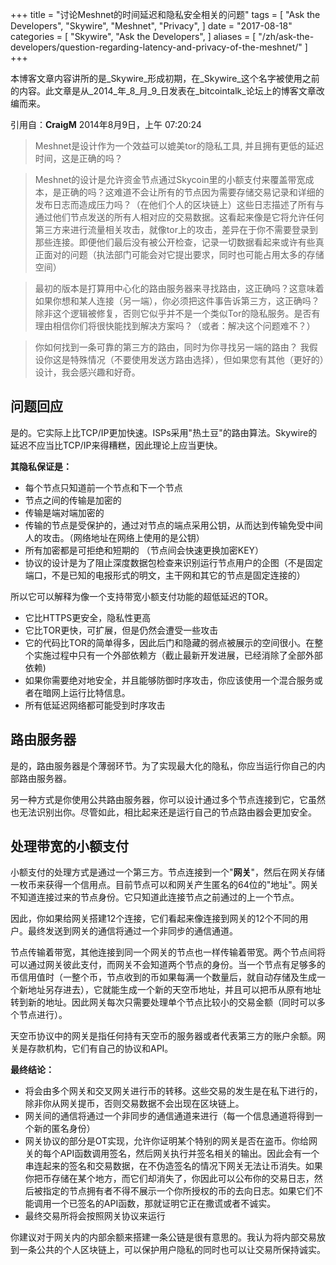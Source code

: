 +++
title = "讨论Meshnet的时间延迟和隐私安全相关的问题"
tags = [
    "Ask the Developers",
    "Skywire",
    "Meshnet",
    "Privacy",
]
date = "2017-08-18"
categories = [
    "Skywire",
    "Ask the Developers",
]
aliases = [
	"/zh/ask-the-developers/question-regarding-latency-and-privacy-of-the-meshnet/"
]
+++

本博客文章内容讲所的是_Skywire_形成初期，在_Skywire_这个名字被使用之前的内容。此文章是从_2014_年_8_月_9_日发表在_bitcointalk_论坛上的博客文章改编而来。

引用自：**CraigM** 2014年8月9日，上午 07:20:24

>Meshnet是设计作为一个效益可以媲美tor的隐私工具, 并且拥有更低的延迟时间，这是正确的吗？

>Meshnet的设计是允许资金节点通过Skycoin里的小额支付来覆盖带宽成本，是正确的吗？这难道不会让所有的节点因为需要存储交易记录和详细的发布日志而造成压力吗？（在他们个人的区块链上）这些日志描述了所有与通过他们节点发送的所有人相对应的交易数据。这看起来像是它将允许任何第三方来进行流量相关攻击，就像tor上的攻击，差异在于你不需要登录到那些连接。即便他们最后没有被公开检查，记录一切数据看起来或许有些真正面对的问题（执法部门可能会对它提出要求，同时也可能占用太多的存储空间）

>最初的版本是打算用中心化的路由服务器来寻找路由，这正确吗？这意味着如果你想和某人连接（另一端），你必须把这件事告诉第三方，这正确吗？除非这个逻辑被修复，否则它似乎并不是一个类似Tor的隐私服务。是否有理由相信你们将很快能找到解决方案吗？（或者：解决这个问题难不？）

>你如何找到一条可靠的第三方的路由，同时为你寻找另一端的路由？ 我假设你这是特殊情况（不要使用发送方路由选择），但如果您有其他（更好的）设计，我会感兴趣和好奇。

## 问题回应

是的。它实际上比TCP/IP更加快速。ISPs采用&quot;热土豆&quot;的路由算法。Skywire的延迟不应当比TCP/IP来得糟糕，因此理论上应当更快。

**其隐私保证是：**

- 每个节点只知道前一个节点和下一个节点
- 节点之间的传输是加密的
- 传输是端对端加密的
- 传输的节点是受保护的，通过对节点的端点采用公钥，从而达到传输免受中间人的攻击。（网络地址在网络上使用的是公钥）
- 所有加密都是可拒绝和短期的 （节点间会快速更换加密KEY）
- 协议的设计是为了阻止深度数据包检查来识别运行节点用户的企图（不是固定端口，不是已知的电报形式的明文，主干网和其它的节点是固定连接的）

所以它可以解释为像一个支持带宽小额支付功能的超低延迟的TOR。

- 它比HTTPS更安全，隐私性更高
- 它比TOR更快，可扩展，但是仍然会遭受一些攻击
- 它的代码比TOR的简单得多，因此后门和隐藏的弱点被展示的空间很小。在整个实施过程中只有一个外部依赖方（截止最新开发进展，已经消除了全部外部依赖)
- 如果你需要绝对地安全，并且能够防御时序攻击，你应该使用一个混合服务或者在暗网上运行比特信息。
- 所有低延迟网络都可能受到时序攻击

## 路由服务器

是的，路由服务器是个薄弱环节。为了实现最大化的隐私，你应当运行你自己的内部路由服务器。

另一种方式是你使用公共路由服务器，你可以设计通过多个节点连接到它，它虽然也无法识别出你。尽管如此，相比起来还是运行自己的节点路由器会更加安全。

## 处理带宽的小额支付

小额支付的处理方式是通过一个第三方。节点连接到一个"**网关**"，然后在网关存储一枚币来获得一个信用点。目前节点可以和网关产生匿名的64位的&quot;地址&quot;。网关不知道连接过来的节点身份。它只知道此连接节点之前通过的上一个节点。

因此，你如果给网关搭建12个连接，它们看起来像连接到网关的12个不同的用户。最终发送到网关的通信将通过一个非同步的通信通道。

节点传输着带宽，其他连接到同一个网关的节点也一样传输着带宽。两个节点间将可以通过网关彼此支付，而网关不会知道两个节点的身份。当一个节点有足够多的币信用值时（一整个币，节点收到的币如果每满一个数量后，就自动存储及生成一个新地址另存进去），它就能生成一个新的天空币地址，并且可以把币从原有地址转到新的地址。因此网关每次只需要处理单个节点比较小的交易金额（同时可以多个节点进行）。

天空币协议中的网关是指任何持有天空币的服务器或者代表第三方的账户余额。网关是存款机构，它们有自己的协议和API。

**最终结论：**

- 将会由多个网关和交叉网关进行币的转移。这些交易的发生是在私下进行的，除非你从网关提币，否则交易数据不会出现在区块链上。
- 网关间的通信将通过一个非同步的通信通道来进行（每一个信息通道将得到一个新的匿名身份）
- 网关协议的部分是OT实现，允许你证明某个特别的网关是否在盗币。你给网关的每个API函数调用签名，然后网关执行并签名相关的输出。因此会有一个串连起来的签名和交易数据，在不伪造签名的情况下网关无法让币消失。如果你把币存储在某个地方，而它们却消失了，你因此可以公布你的交易日志，然后被指定的节点拥有者不得不展示一个你所授权的币的去向日志。如果它们不能调用一个已签名的API函数，那就证明它正在撒谎或者不诚实。
- 最终交易所将会按照网关协议来运行

你建议对于网关内的内部余额来搭建一条公链是很有意思的。我认为将内部交易放到一条公共的个人区块链上，可以保护用户隐私的同时也可以让交易所保持诚实。
